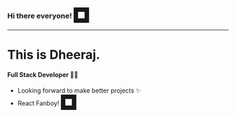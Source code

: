 ### Hi there everyone! <img src="https://imgr.search.brave.com/yWuoxxFKvNgs1EGbj8xQgAxcTTmmZQjZFc6qrXwysO0/fit/400/400/no/1/aHR0cHM6Ly9pLnBp/bmltZy5jb20vb3Jp/Z2luYWxzLzg2Lzll/LzdiLzg2OWU3YmY5/ZDFmZDI5YWRiZTQx/OTBhYzQxNjhkNzA5/LmdpZg.gif" width="15" height="15" border="10"/>
---
# This is Dheeraj.
#### Full Stack Developer :man_technologist:
+ Looking forward to make better projects :sparkles:
+ React Fanboy! <img src="https://imgr.search.brave.com/o0ZMt_c53_C1fJQeYswPrpqLCQHDtkWzYvsE0zv8Yvg/fit/512/512/no/1/aHR0cHM6Ly9jZG40/Lmljb25maW5kZXIu/Y29tL2RhdGEvaWNv/bnMvbG9nb3MtMy82/MDAvUmVhY3QuanNf/bG9nby01MTIucG5n" width="15" height="15" border="10"/>
